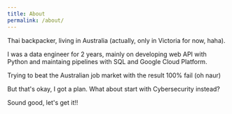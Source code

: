 ```yaml
---
title: About
permalink: /about/
---
```


Thai backpacker, living in Australia (actually, only in Victoria for now, haha). 

I was a data engineer for 2 years, mainly on developing web API with Python and maintaing pipelines with SQL and Google Cloud Platform.

Trying to beat the Australian job market with the result 100% fail (oh naur)

But that's okay, I got a plan. What about start with Cybersecurity instead?

Sound good, let's get it!!